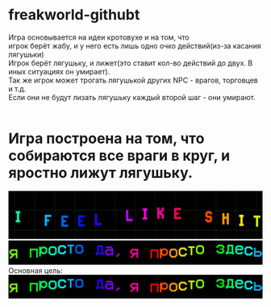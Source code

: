 # freakworld-githubt
Игра основывается на идеи кротовухе и на том, что <br/>
игрок берёт жабу, и у него есть лишь одно очко действий(из-за касания лягушьки)<br/>
Игрок берёт лягушьку, и лижет(это ставит кол-во действий до двух. В иных ситуациях он умирает).<br/>
Так же игрок может трогать лягушькой других NPC - врагов, торговцев и т.д.<br/>
Если они не будут лизать лягушьку каждый второй шаг - они умирают.<br/><br/>
<h1>Игра построена на том, что собираются все враги в круг, и яростно лижут лягушьку.</h1>
<img src="https://raw.githubusercontent.com/Fluiser/freakworld-githubt/main/readme_imgs/ifeellikeshit.gif">
<img src="https://raw.githubusercontent.com/Fluiser/freakworld-githubt/main/readme_imgs/prev.gif">
Основная цель:
<img src="https://raw.githubusercontent.com/Fluiser/freakworld-githubt/main/readme_imgs/prev.gif">
